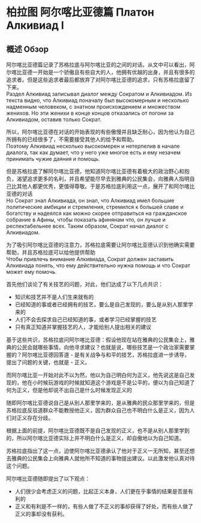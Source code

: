# 柏拉图 阿尔喀比亚德篇 Платон Алкивиад I

## 概述 Обзор
阿尔喀比亚德篇记录了苏格拉底与阿尔喀比亚的之间的对话。从文中可以看出，阿尔喀比亚德一开始是一个骄傲且有些自大的人，他拥有优越的出身，并且有很多的追求者。但是这些追求者最后都放弃了对阿尔喀比亚德的追求，只有苏格拉底留了下来。  
Раздел Алкивиад записывал диалог между Сократом и Алкивиадом. Из текста видно, что Алкивиад поначалу был высокомерным и несколько надменным человеком, с знатном происхождением и множеством женихов. Но эти женихи в конце концов отказались от погони за Алкивиадом, оставив только Сократ.

所以，阿尔喀比亚德在对话的开始表现的有些傲慢并且缺乏耐心，因为他认为自己所拥有的已经很多了，不需要接受其他人的给予和帮助。  
Поэтому Алкивиад несколько высокомерен и нетерпелив в начале диалога, так как думает, что у него уже многое есть и ему незачем принимать чужие даяния и помощь.

但是苏格拉底了解阿尔喀比亚德，他知道阿尔喀比亚德有着极大的政治野心和抱负，渴望追求更多的名利，并且希望能尽早去到雅典的公民集会，向雅典人指明自己比其他人都更优秀，更值得尊敬。于是苏格拉底利用这一点，展开了和阿尔喀比亚德的对话  
Но Сократ знал Алкивиада, он знал, что Алкивиад имел большие политические амбиции и стремления, стремился к большей славе и богатству и надеялся как можно скорее отправиться на гражданское собрание в Афины, чтобы показать афинянам что, он лучше и респектабельнее всех. Таким образом, Сократ начал диалог с Алкивиадом.

为了吸引阿尔喀比亚德的注意力，苏格拉底需要让阿尔喀比亚德认识到他确实需要帮助，并且苏格拉底可以给他提供帮助  
Чтобы привлечь внимание Алкивиада, Сократ должен заставить Алкивиада понять, что ему действительно нужна помощь и что Сократ может ему помочь.

首先他们谈论了有关技艺的问题，对此，他们达成了以下几点共识：
- 知识和技艺并不是人们生来就有的
- 已经知道的事或者已经拥有的技艺，要么是自己发现的，要么是从别人那里学来的
- 人们不会去探求自己已经知道的事，或者学习已经掌握的技艺
- 只有真正知道并掌握技艺的人，才能给别人提出相关的建议

基于这些共识，苏格拉底问阿尔喀比亚德：假设他现在站在雅典的公民集会上，雅典的公民会就哪些事情，向他寻求建议？也就是说，哪些技艺是一个政治家需要掌握的？阿尔喀比亚德回答道 - 是有关战争与和平的技艺，苏格拉底进一步诱导，提出了问题的关键，也就是 - 正义。

而阿尔喀比亚一开始对此不以为然，他以为自己明白何为正义，他先说这是自己发现的，他在小时候玩游戏的时候就知道这个游戏是不是公平的，便以为自己知道了何为正义，但是他却说不出自己是什么时候发现正义的

随即阿尔喀比亚德说自己是从别人那里学来的，是从雅典的民众那里学来的，但是苏格拉底反驳道群众不能教授他正义，因为群众自己也不明白什么是正义，因为人们对正义存在分歧。

根据上面的前提，阿尔喀比亚德既不是自己发现的正义，也不是从别人那里学到的，所以阿尔喀比亚德实际上并不明白什么是正义，却自傲地以为自己知道。

苏格拉底指出了这一点，迫使阿尔喀比亚德承认了他对于正义一无所知，甚至还想去雅典的公民集会上向雅典人就他所不知道的事物提出建议。以此激发他认真对待这个问题。

阿尔喀比亚德随即提出了以下观点：
- 人们很少会考虑正义的问题，比起正义本身，人们更在乎事情的结果是否是有利的
- 正义和有利是不一样的，有些人做了不正义的事却获得了好处，而有些人做了正义的事却没有获利。